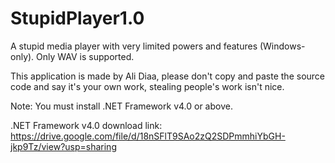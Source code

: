 # StupidPlayer1.0
A stupid media player with very limited powers and features (Windows-only). Only WAV is supported.

This application is made by Ali Diaa, please don't copy and paste the source code and say it's your own work, stealing people's work isn't nice.

Note: You must install .NET Framework v4.0 or above.

.NET Framework v4.0 download link: https://drive.google.com/file/d/18nSFlT9SAo2zQ2SDPmmhiYbGH-jkp9Tz/view?usp=sharing
